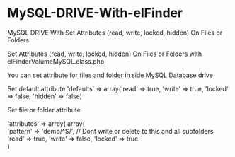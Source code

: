 # MySQL-DRIVE-With-elFinder
MySQL DRIVE With Set Attributes (read, write, locked, hidden) On Files or Folders

Set Attributes (read, write, locked, hidden) On Files or Folders with elFinderVolumeMySQL.class.php

You can set attribute for files and folder in side MySQL Database drive

Set default attribute
'defaults'    => array('read' => true, 'write' => true, 'locked' => false, 'hidden' => false)

Set file or folder attribute

'attributes' => array(
                array(				
                'pattern'	=> 'demo/^$/', // Dont write or delete to this and all subfolders
                'read'		=> true,
                'write'		=> false,
                'locked'	=> true				
                 )


